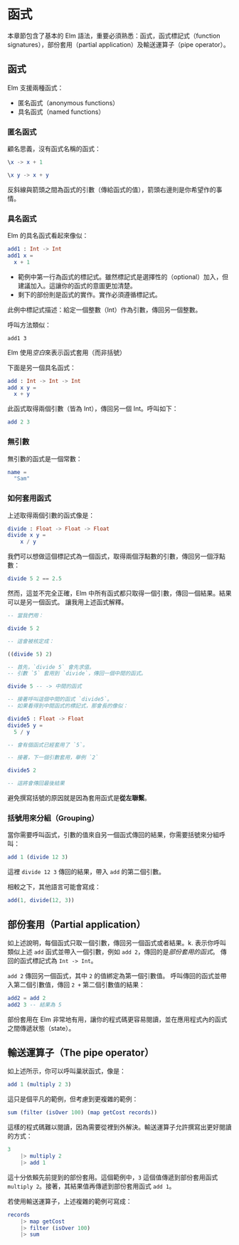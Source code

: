# 函式

本章節包含了基本的 Elm 語法，重要必須熟悉：函式，函式標記式（function signatures），部份套用（partial application）及輸送運算子（pipe operator）。

## 函式

Elm 支援兩種函式：

- 匿名函式（anonymous functions）
- 具名函式（named functions）

### 匿名函式

顧名思義，沒有函式名稱的函式：

```elm
\x -> x + 1

\x y -> x + y
```

反斜線與箭頭之間為函式的引數（傳給函式的值），箭頭右邊則是你希望作的事情。

### 具名函式

Elm 的具名函式看起來像似：

```elm
add1 : Int -> Int
add1 x =
  x + 1
```

- 範例中第一行為函式的標記式。雖然標記式是選擇性的（optional）加入，但建議加入。這讓你的函式的意圖更加清楚。
- 剩下的部份則是函式的實作。實作必須遵循標記式。

此例中標記式描述：給定一個整數（Int）作為引數，傳回另一個整數。

呼叫方法類似：

```
add1 3
```

Elm 使用*空白*來表示函式套用（而非括號）

下面是另一個具名函式：

```elm
add : Int -> Int -> Int
add x y =
  x + y
```

此函式取得兩個引數（皆為 Int），傳回另一個 Int。呼叫如下：

```elm
add 2 3
```

### 無引數

無引數的函式是一個常數：

```elm
name =
  "Sam"
```

### 如何套用函式

上述取得兩個引數的函式像是：

```elm
divide : Float -> Float -> Float
divide x y =
    x / y
```

我們可以想做這個標記式為一個函式，取得兩個浮點數的引數，傳回另一個浮點數：

```elm
divide 5 2 == 2.5
```

然而，這並不完全正確，Elm 中所有函式都只取得一個引數，傳回一個結果。結果可以是另一個函式。
讓我用上述函式解釋。

```elm
-- 當我們用：

divide 5 2

-- 這會被核定成：

((divide 5) 2)

-- 首先，`divide 5` 會先求值。
-- 引數 `5` 套用到 `divide`，傳回一個中間的函式。

divide 5 -- -> 中間的函式

-- 接著呼叫這個中間的函式 `divide5`。
-- 如果看得到中間函式的標記式，那會長的像似：

divide5 : Float -> Float
divide5 y =
  5 / y

-- 會有個函式已經套用了 `5`。

-- 接著，下一個引數套用，舉例 `2`

divide5 2

-- 這將會傳回最後結果
```

避免撰寫括號的原因就是因為套用函式是**從左聯繫**。

### 括號用來分組（Grouping）

當你需要呼叫函式，引數的值來自另一個函式傳回的結果，你需要括號來分組呼叫：

```elm
add 1 (divide 12 3)
```

這裡 `divide 12 3` 傳回的結果，帶入 `add` 的第二個引數。

相較之下，其他語言可能會寫成：

```js
add(1, divide(12, 3))
```

## 部份套用（Partial application）

如上述說明，每個函式只取一個引數，傳回另一個函式或者結果。k.
表示你呼叫類似上述 `add` 函式並帶入一個引數，例如 `add 2`，傳回的是*部份套用的函式*。
傳回的函式標記式為 `Int -> Int`。

`add 2` 傳回另一個函式，其中 `2` 的值綁定為第一個引數值。
呼叫傳回的函式並帶入第二個引數值，傳回 `2 +` 第二個引數值的結果：

```elm
add2 = add 2
add2 3 -- 結果為 5
```

部份套用在 Elm 非常地有用，讓你的程式碼更容易閱讀，並在應用程式內的函式之間傳遞狀態（state）。

## 輸送運算子（The pipe operator）

如上述所示，你可以呼叫巢狀函式，像是：

```elm
add 1 (multiply 2 3)
```

這只是個平凡的範例，但考慮到更複雜的範例：

```elm
sum (filter (isOver 100) (map getCost records))
```

這樣的程式碼難以閱讀，因為需要從裡到外解決。輸送運算子允許撰寫出更好閱讀的方式：

```elm
3
    |> multiply 2
    |> add 1
```

這十分依賴先前提到的部份套用。這個範例中，`3` 這個值傳遞到部份套用函式 `multiply 2`。接著，其結果值再傳遞到部份套用函式 `add 1`。

若使用輸送運算子，上述複雜的範例可寫成：

```elm
records
    |> map getCost
    |> filter (isOver 100)
    |> sum
```
